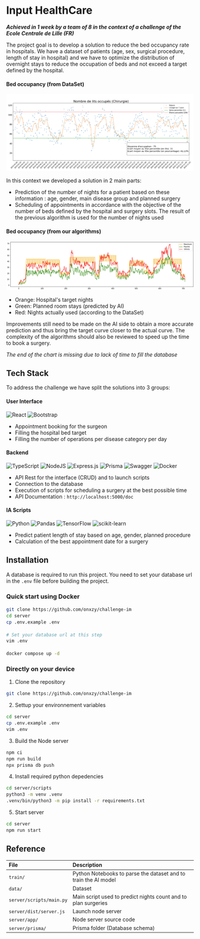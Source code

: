 
# Input HealthCare

**_Achieved in 1 week by a team of 8 in the context of a challenge of the Ecole Centrale de Lille (FR)_**

The project goal is to develop a solution to reduce the bed occupancy rate in hospitals. We have a dataset of patients (age, sex, surgical procedure, length of stay in hospital) and we have to optimize the distribution of overnight stays to reduce the occupation of beds and not exceed a target defined by the hospital.

#### Bed occupancy (from DataSet)
![](img/real_beds_stats.png)

In this context we developed a solution in 2 main parts:
- Prediction of the number of nights for a patient based on these information : age, gender, main disease group and planned surgery
- Scheduling of appointments in accordance with the objective of the number of beds defined by the hospital and surgery slots. The result of the previous algorithm is used for the number of nights used

#### Bed occupancy (from our algorithms)
![](img/used_beds.png)
- Orange: Hospital's target nights
- Green: Planned room stays (predicted by AI)
- Red: Nights actually used (according to the DataSet)

Improvements still need to be made on the AI side to obtain a more accurate prediction and thus bring the target curve closer to the actual curve. The complexity of the algorithms should also be reviewed to speed up the time to book a surgery.

_The end of the chart is missing due to lack of time to fill the database_

## Tech Stack

To address the challenge we have split the solutions into 3 groups:

#### User Interface
![React](https://img.shields.io/badge/react-%2320232a.svg?style=for-the-badge&logo=react&logoColor=%2361DAFB) ![Bootstrap](https://img.shields.io/badge/bootstrap-%23563D7C.svg?style=for-the-badge&logo=bootstrap&logoColor=white)

- Appointment booking for the surgeon
- Filling the hospital bed target
- Filling the number of operations per disease category per day

#### Backend
![TypeScript](https://img.shields.io/badge/typescript-%23007ACC.svg?style=for-the-badge&logo=typescript&logoColor=white) ![NodeJS](https://img.shields.io/badge/node.js-6DA55F?style=for-the-badge&logo=node.js&logoColor=white) ![Express.js](https://img.shields.io/badge/express.js-%23404d59.svg?style=for-the-badge&logo=express&logoColor=%2361DAFB) ![Prisma](https://img.shields.io/badge/Prisma-3982CE?style=for-the-badge&logo=Prisma&logoColor=white) ![Swagger](https://img.shields.io/badge/-Swagger-%23Clojure?style=for-the-badge&logo=swagger&logoColor=white) ![Docker](https://img.shields.io/badge/docker-%230db7ed.svg?style=for-the-badge&logo=docker&logoColor=white)

- API Rest for the interface (CRUD) and to launch scripts
- Connection to the database
- Execution of scripts for scheduling a surgery at the best possible time
- API Documentation : `http://localhost:5000/doc`


#### IA Scripts
![Python](https://img.shields.io/badge/python-3670A0?style=for-the-badge&logo=python&logoColor=ffdd54) ![Pandas](https://img.shields.io/badge/pandas-%23150458.svg?style=for-the-badge&logo=pandas&logoColor=white) ![TensorFlow](https://img.shields.io/badge/TensorFlow-%23FF6F00.svg?style=for-the-badge&logo=TensorFlow&logoColor=white) ![scikit-learn](https://img.shields.io/badge/scikit--learn-%23F7931E.svg?style=for-the-badge&logo=scikit-learn&logoColor=white)

- Predict patient length of stay based on age, gender, planned procedure
- Calculation of the best appointment date for a surgery

## Installation

A database is required to run this project.
You need to set your database url in the `.env` file before building the project.

### Quick start using Docker

```sh
git clone https://github.com/onxzy/challenge-im
cd server
cp .env.example .env

# Set your database url at this step
vim .env 

docker compose up -d
```

### Directly on your device

1. Clone the repository
  ```sh
  git clone https://github.com/onxzy/challenge-im
  ``` 

2. Settup your environnement variables
  ```sh
  cd server
  cp .env.example .env
  vim .env
  ```

3. Build the Node server
  ```sh
  npm ci
  npm run build
  npx prisma db push
  ```

4. Install required python depedencies
  ```sh
  cd server/scripts
  python3 -m venv .venv
  .venv/bin/python3 -m pip install -r requirements.txt 
  ```

5. Start server
  ```sh
  cd server
  npm run start
  ```



## Reference

| File | Description |
| :- | :- |
| `train/` | Python Notebooks to parse the dataset and to train the AI model |
| `data/` | Dataset |
| `server/scripts/main.py` | Main script used to predict nights count and to plan surgeries |
| `server/dist/server.js`| Launch node server |
| `server/app/` | Node server source code |
| `server/prisma/` | Prisma folder (Database schema) |

